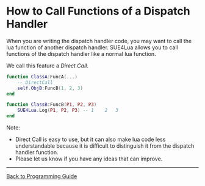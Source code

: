 
How to Call Functions of a Dispatch Handler
===========================================

When you are writing the dispatch handler code, you may want to call the lua function of another dispatch handler.
SUE4Lua allows you to call functions of the dispatch handler like a normal lua function.

We call this feature a _Direct Call_. 

```lua
function ClassA:FuncA(...)
    -- DirectCall
    self.ObjB:FuncB(1, 2, 3)
end
```
```lua
function ClassB:FuncB(P1, P2, P3)
    SUE4Lua.Log(P1, P2, P3) -- 1    2   3
end
```

Note: 
* Direct Call is easy to use, but it can also make lua code less understandable because it is difficult to distinguish it from the dispatch handler function.
* Please let us know if you have any ideas that can improve.

------------------------------------------------
[Back to Programming Guide](ProgrammingGuide.md)
